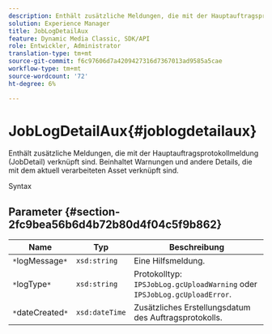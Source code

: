 ```yaml
---
description: Enthält zusätzliche Meldungen, die mit der Hauptauftragsprotokollmeldung (JobDetail) verknüpft sind. Beinhaltet Warnungen und andere Details, die mit dem aktuell verarbeiteten Asset verknüpft sind.
solution: Experience Manager
title: JobLogDetailAux
feature: Dynamic Media Classic, SDK/API
role: Entwickler, Administrator
translation-type: tm+mt
source-git-commit: f6c97606d7a4209427316d7367013ad9585a5cae
workflow-type: tm+mt
source-wordcount: '72'
ht-degree: 6%

---
```



# JobLogDetailAux{#joblogdetailaux}

Enthält zusätzliche Meldungen, die mit der Hauptauftragsprotokollmeldung (JobDetail) verknüpft sind. Beinhaltet Warnungen und andere Details, die mit dem aktuell verarbeiteten Asset verknüpft sind.

Syntax

## Parameter {#section-2fc9bea56b6d4b72b80d4f04c5f9b862}

| Name | Typ | Beschreibung |
|---|---|---|
| `*`logMessage`*` | `xsd:string` | Eine Hilfsmeldung. |
| `*`logType`*` | `xsd:string` | Protokolltyp: `IPSJobLog.gcUploadWarning` oder `IPSJobLog.gcUploadError`. |
| `*`dateCreated`*` | `xsd:dateTime` | Zusätzliches Erstellungsdatum des Auftragsprotokolls. |

